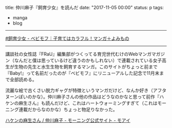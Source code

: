 title: 仲川麻子『飼育少女』を読んだ
date: "2017-11-05 00:00"
status: p
tags:
- manga
- blog
---

[\#飼育少女 \- ベビモフ｜子育てはカラフル！マンガ＋よみもの](https://babymofu.tokyo/_tags/%E9%A3%BC%E8%82%B2%E5%B0%91%E5%A5%B3)

---

講談社の女性誌『FRaU』編集部がつくってる育児世代むけのWebマンガマガジン（なんだと僕は思っているけど違うのかもしれない）で連載されている女子高生が生物の先生と水生生物を飼育するマンガ。このサイトがちょっと前まで『Baby!』って名前だったのが『ベビモフ』にリニューアルした記念で11月末まで全部読める。

流麗な絵で古くさい脱力ギャグが特徴というマンガだけど、なんか好き（アフタヌーンぽいのかな）。仲川麻子さんの他の作品はどうなのかなと思って前作『ハケンの麻生さん』も読んだけど、これはハートウォーミングすぎて（これはモーニング連載だからなのかな）ちょっと物足りなかった。

[ハケンの麻生さん / 仲川麻子 \- モーニング公式サイト \- モアイ](http://morning.moae.jp/lineup/450)
